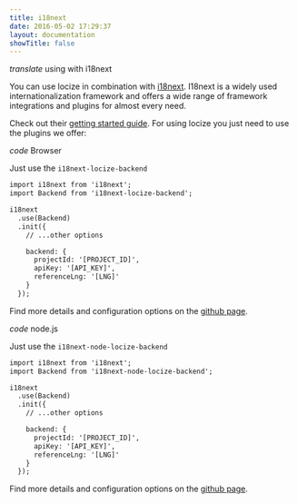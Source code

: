 ```yaml
---
title: i18next
date: 2016-05-02 17:29:37
layout: documentation
showTitle: false
---
```


<p class="headline"><i class="material-icons" translated>translate</i> using with i18next</p>

You can use locize in combination with [i18next](http://i18next.com). I18next is a widely used internationalization framework and offers a wide range of framework integrations and plugins for almost every need.

Check out their [getting started guide](http://i18next.com/docs/). For using locize you just need to use the plugins we offer:

<p class="headline extra-margin"><i class="material-icons" translated>code</i> Browser</p>

Just use the `i18next-locize-backend`

```html
import i18next from 'i18next';
import Backend from 'i18next-locize-backend';

i18next
  .use(Backend)
  .init({
    // ...other options

    backend: {
      projectId: '[PROJECT_ID]',
      apiKey: '[API_KEY]',
      referenceLng: '[LNG]'
    }
  });
```

Find more details and configuration options on the [github page](https://github.com/locize/i18next-locize-backend).

<p class="headline extra-margin"><i class="material-icons" translated>code</i> node.js</p>

Just use the `i18next-node-locize-backend`

```html
import i18next from 'i18next';
import Backend from 'i18next-node-locize-backend';

i18next
  .use(Backend)
  .init({
    // ...other options

    backend: {
      projectId: '[PROJECT_ID]',
      apiKey: '[API_KEY]',
      referenceLng: '[LNG]'
    }
  });
```

Find more details and configuration options on the [github page](https://github.com/locize/i18next-node-locize-backend).
